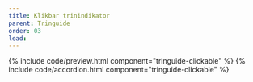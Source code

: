 ```yaml
---
title: Klikbar trinindikator
parent: Tringuide
order: 03
lead: 
---
```

{% include code/preview.html component="tringuide-clickable" %}
{% include code/accordion.html component="tringuide-clickable" %}

